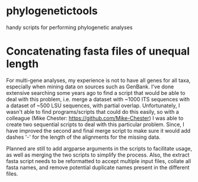 # phylogenetictools
handy scripts for performing phylogenetic analyses

# Concatenating fasta files of unequal length
For multi-gene analyses, my experience is not to have all genes for all taxa, especially when mining data on sources such as GenBank. I've done extensive searching some years ago to find a script that would be able to deal with this problem, i.e. merge a dataset with ~1000 ITS sequences with a dataset of ~500 LSU sequences, with partial overlap. Unfortunately, I wasn't able to find programs/scripts that could do this easily, so with a colleague (Mike Chester: https://github.com/Mike-Chester) I was able to create two sequential scripts to deal with this particular problem. Since, I have improved the second and final merge script to make sure it would add dashes '-' for the length of the alignments for the missing data. 

Planned are still to add argparse arguments in the scripts to facilitate usage, as well as merging the two scripts to simplify the process. Also, the extract fasta script needs to be reformatted to accept multiple input files, collate all fasta names, and remove potential duplicate names present in the different files.
